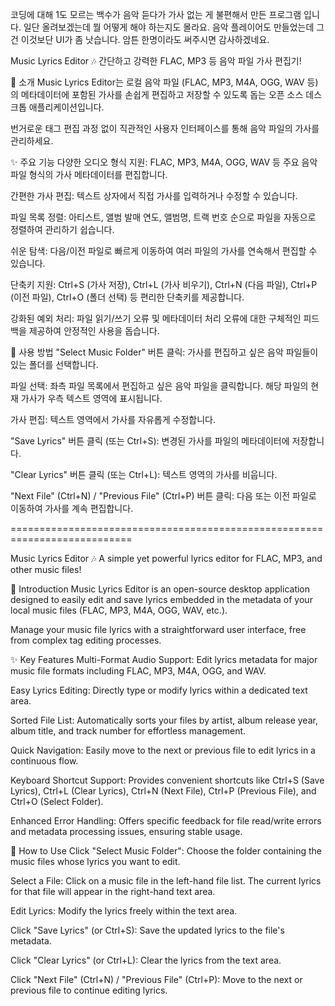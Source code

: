 코딩에 대해 1도 모르는 백수가 음악 듣다가 가사 없는 게 불편해서 만든 프로그램 입니다. 일단 올려보겠는데 뭘 어떻게 해야 하는지도 몰라요.
음악 플레이어도 만들었는데 그건 이것보단 UI가 좀 낫습니다. 암튼 한명이라도 써주시면 감사하겠네요.



Music Lyrics Editor 🎶
간단하고 강력한 FLAC, MP3 등 음악 파일 가사 편집기!

🚀 소개
Music Lyrics Editor는 로컬 음악 파일 (FLAC, MP3, M4A, OGG, WAV 등)의 메타데이터에 포함된 가사를 손쉽게 편집하고 저장할 수 있도록 돕는 오픈 소스 데스크톱 애플리케이션입니다. 

번거로운 태그 편집 과정 없이 직관적인 사용자 인터페이스를 통해 음악 파일의 가사를 관리하세요.

✨ 주요 기능
다양한 오디오 형식 지원: FLAC, MP3, M4A, OGG, WAV 등 주요 음악 파일 형식의 가사 메타데이터를 편집합니다.

간편한 가사 편집: 텍스트 상자에서 직접 가사를 입력하거나 수정할 수 있습니다.

파일 목록 정렬: 아티스트, 앨범 발매 연도, 앨범명, 트랙 번호 순으로 파일을 자동으로 정렬하여 관리하기 쉽습니다.

쉬운 탐색: 다음/이전 파일로 빠르게 이동하여 여러 파일의 가사를 연속해서 편집할 수 있습니다.

단축키 지원: Ctrl+S (가사 저장), Ctrl+L (가사 비우기), Ctrl+N (다음 파일), Ctrl+P (이전 파일), Ctrl+O (폴더 선택) 등 편리한 단축키를 제공합니다.

강화된 예외 처리: 파일 읽기/쓰기 오류 및 메타데이터 처리 오류에 대한 구체적인 피드백을 제공하여 안정적인 사용을 돕습니다.

📖 사용 방법
"Select Music Folder" 버튼 클릭: 가사를 편집하고 싶은 음악 파일들이 있는 폴더를 선택합니다.

파일 선택: 좌측 파일 목록에서 편집하고 싶은 음악 파일을 클릭합니다. 해당 파일의 현재 가사가 우측 텍스트 영역에 표시됩니다.

가사 편집: 텍스트 영역에서 가사를 자유롭게 수정합니다.

"Save Lyrics" 버튼 클릭 (또는 Ctrl+S): 변경된 가사를 파일의 메타데이터에 저장합니다.

"Clear Lyrics" 버튼 클릭 (또는 Ctrl+L): 텍스트 영역의 가사를 비웁니다.

"Next File" (Ctrl+N) / "Previous File" (Ctrl+P) 버튼 클릭: 다음 또는 이전 파일로 이동하여 가사를 계속 편집합니다.

===========================================================================

Music Lyrics Editor 🎶
A simple yet powerful lyrics editor for FLAC, MP3, and other music files!

🚀 Introduction
Music Lyrics Editor is an open-source desktop application designed to easily edit and save lyrics embedded in the metadata of your local music files (FLAC, MP3, M4A, OGG, WAV, etc.). 

Manage your music file lyrics with a straightforward user interface, free from complex tag editing processes.

✨ Key Features
Multi-Format Audio Support: Edit lyrics metadata for major music file formats including FLAC, MP3, M4A, OGG, and WAV.

Easy Lyrics Editing: Directly type or modify lyrics within a dedicated text area.

Sorted File List: Automatically sorts your files by artist, album release year, album title, and track number for effortless management.

Quick Navigation: Easily move to the next or previous file to edit lyrics in a continuous flow.

Keyboard Shortcut Support: Provides convenient shortcuts like Ctrl+S (Save Lyrics), Ctrl+L (Clear Lyrics), Ctrl+N (Next File), Ctrl+P (Previous File), and Ctrl+O (Select Folder).

Enhanced Error Handling: Offers specific feedback for file read/write errors and metadata processing issues, ensuring stable usage.

📖 How to Use
Click "Select Music Folder": Choose the folder containing the music files whose lyrics you want to edit.

Select a File: Click on a music file in the left-hand file list. The current lyrics for that file will appear in the right-hand text area.

Edit Lyrics: Modify the lyrics freely within the text area.

Click "Save Lyrics" (or Ctrl+S): Save the updated lyrics to the file's metadata.

Click "Clear Lyrics" (or Ctrl+L): Clear the lyrics from the text area.

Click "Next File" (Ctrl+N) / "Previous File" (Ctrl+P): Move to the next or previous file to continue editing lyrics.
